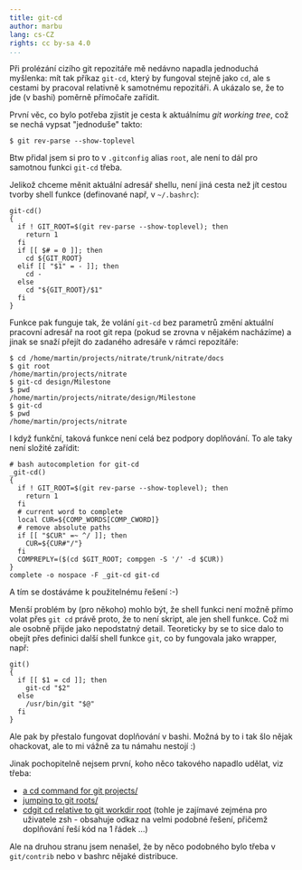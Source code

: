```yaml
---
title: git-cd
author: marbu
lang: cs-CZ
rights: cc by-sa 4.0
...
```


Při prolézání cizího git repozitáře mě nedávno napadla jednoduchá
myšlenka: mít tak příkaz `git-cd`, který by fungoval stejně jako `cd`,
ale s cestami by pracoval relativně k samotnému repozitáři. A ukázalo
se, že to jde (v bashi) poměrně přímočaře zařídit.

<!--break-->

První věc, co bylo potřeba zjistit je cesta k aktuálnímu *git working
tree*, což se nechá vypsat "jednoduše" takto:

``` {.brush: .bash}
$ git rev-parse --show-toplevel
```

Btw přidal jsem si pro to v `.gitconfig` alias `root`, ale není to dál
pro samotnou funkci `git-cd` třeba.

Jelikož chceme měnit aktuální adresář shellu, není jiná cesta než jít
cestou tvorby shell funkce (definované např, v `~/.bashrc`):

``` {.brush: .bash}
git-cd()
{
  if ! GIT_ROOT=$(git rev-parse --show-toplevel); then
    return 1
  fi
  if [[ $# = 0 ]]; then
    cd ${GIT_ROOT}
  elif [[ "$1" = - ]]; then
    cd -
  else
    cd "${GIT_ROOT}/$1"
  fi
}
```

Funkce pak funguje tak, že volání `git-cd` bez parametrů změní aktuální
pracovní adresář na root git repa (pokud se zrovna v nějakém nacházíme)
a jinak se snaží přejít do zadaného adresáře v rámci repozitáře:

``` {.brush: .bash}
$ cd /home/martin/projects/nitrate/trunk/nitrate/docs
$ git root
/home/martin/projects/nitrate
$ git-cd design/Milestone
$ pwd
/home/martin/projects/nitrate/design/Milestone
$ git-cd
$ pwd
/home/martin/projects/nitrate
```

I když funkční, taková funkce není celá bez podpory doplňování. To ale
taky není složité zařídit:

``` {.brush: .bash}
# bash autocompletion for git-cd
_git-cd()
{
  if ! GIT_ROOT=$(git rev-parse --show-toplevel); then
    return 1
  fi
  # current word to complete
  local CUR=${COMP_WORDS[COMP_CWORD]}
  # remove absolute paths
  if [[ "$CUR" =~ ^/ ]]; then
    CUR=${CUR#"/"}
  fi
  COMPREPLY=($(cd $GIT_ROOT; compgen -S '/' -d $CUR))
}
complete -o nospace -F _git-cd git-cd
```

A tím se dostáváme k použitelnému řešení :-)

Menší problém by (pro někoho) mohlo být, že shell funkci není možně
přímo volat přes `git cd` právě proto, že to není skript, ale jen shell
funkce. Což mi ale osobně přijde jako nepodstatný detail. Teoreticky by
se to sice dalo to obejít přes definici další shell funkce `git`, co by
fungovala jako wrapper, např:

``` {.brush: .bash}
git()
{
  if [[ $1 = cd ]]; then
    git-cd "$2"
  else
    /usr/bin/git "$@"
  fi
}
```

Ale pak by přestalo fungovat doplňování v bashi. Možná by to i tak šlo
nějak ohackovat, ale to mi vážně za tu námahu nestojí :)

Jinak pochopitelně nejsem první, koho něco takového napadlo udělat, viz
třeba:

- [a cd command for git projects/](http://www.michaelvobrien.com/blog/2009/01/a-cd-command-for-git-projects/)
- [jumping to git roots/](http://codification.wordpress.com/2011/11/14/jumping-to-git-roots/)
- [cdgit cd relative to git workdir root](http://git.661346.n2.nabble.com/cdgit-cd-relative-to-git-workdir-root-td7596367.html)
  (tohle je zajímavé zejména pro uživatele zsh - obsahuje odkaz na
  velmi podobné řešení, přičemž doplňování řeší kód na 1 řádek ...)

Ale na druhou stranu jsem nenašel, že by něco podobného bylo třeba v
`git/contrib` nebo v bashrc nějaké distribuce.
